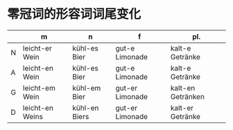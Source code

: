 # 零冠词的形容词词尾变化

|     | m               | n             | f               | pl.               |
| --- | --------------- | ------------- | --------------- | ----------------- |
| N   | leicht-er Wein  | kühl-es Bier  | gut-e Limonade  | kalt-e Getränke   |
| A   | leicht-en Wein  | kühl-es Bier  | gut-e Limonade  | kalt-e Getränke   |
| G   | leicht-em Wein  | kühl-em Bier  | gut-er Limonade | kalt-en Getränken |
| D   | leicht-en Weins | kühl-en Biers | gut-er Limonade | kalt-er Getränke  |